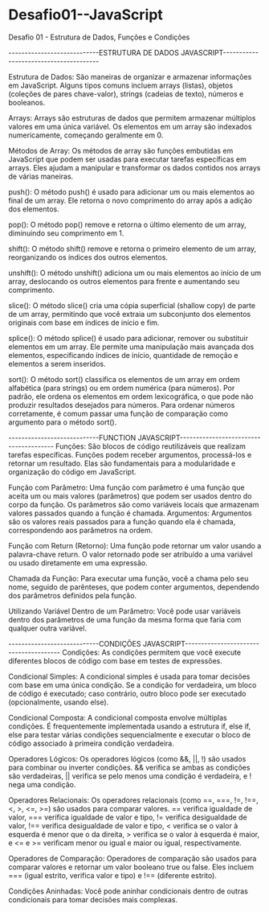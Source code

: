 # Desafio01--JavaScript
Desafio 01 - Estrutura de Dados, Funções e Condições

----------------------------ESTRUTURA DE DADOS JAVASCRIPT---------------------------------------

Estrutura de Dados:
São maneiras de organizar e armazenar informações em JavaScript. 
Alguns tipos comuns incluem arrays (listas), objetos (coleções de pares chave-valor),
strings (cadeias de texto), números e booleanos.

Arrays:
Arrays são estruturas de dados que permitem armazenar múltiplos valores em uma única variável.
Os elementos em um array são indexados numericamente, começando geralmente em 0.

Métodos de Array:
Os métodos de array são funções embutidas em JavaScript que podem ser usadas para executar tarefas
específicas em arrays. Eles ajudam a manipular e transformar os dados contidos nos arrays de várias
maneiras.

push():
O método push() é usado para adicionar um ou mais elementos ao final de um array. Ele retorna o novo
comprimento do array após a adição dos elementos.

pop():
O método pop() remove e retorna o último elemento de um array, diminuindo seu comprimento em 1.

shift():
O método shift() remove e retorna o primeiro elemento de um array, reorganizando os índices dos
outros elementos.

unshift():
O método unshift() adiciona um ou mais elementos ao início de um array, deslocando os outros 
elementos para frente e aumentando seu comprimento.

slice():
O método slice() cria uma cópia superficial (shallow copy) de parte de um array, permitindo que
você extraia um subconjunto dos elementos originais com base em índices de início e fim.

splice():
O método splice() é usado para adicionar, remover ou substituir elementos em um array. Ele permite
uma manipulação mais avançada dos elementos, especificando índices de início, quantidade de remoção 
e elementos a serem inseridos.

sort():
O método sort() classifica os elementos de um array em ordem alfabética (para strings) ou em ordem 
numérica (para números). Por padrão, ele ordena os elementos em ordem lexicográfica, o que pode não
produzir resultados desejados para números. Para ordenar números corretamente, é comum passar uma 
função de comparação como argumento para o método sort().

----------------------------FUNCTION JAVASCRIPT---------------------------------------
Funções: 
São blocos de código reutilizáveis que realizam tarefas específicas. Funções podem
receber argumentos, processá-los e retornar um resultado. Elas são fundamentais para
a modularidade e organização do código em JavaScript.

Função com Parâmetro:
Uma função com parâmetro é uma função que aceita um ou mais valores (parâmetros) que podem ser usados dentro do
corpo da função. Os parâmetros são como variáveis locais que armazenam valores passados quando a função é chamada.
Argumentos:
Argumentos são os valores reais passados para a função quando ela é chamada, correspondendo aos parâmetros na ordem.

Função com Return (Retorno):
Uma função pode retornar um valor usando a palavra-chave return. O valor retornado pode ser atribuído a uma variável
ou usado diretamente em uma expressão. 

Chamada da Função:
Para executar uma função, você a chama pelo seu nome, seguido de parênteses, que podem conter argumentos, dependendo
dos parâmetros definidos pela função.

Utilizando Variável Dentro de um Parâmetro:
Você pode usar variáveis dentro dos parâmetros de uma função da mesma forma que faria com qualquer outra variável.


----------------------------CONDIÇÕES JAVASCRIPT---------------------------------------
Condições: 
As condições permitem que você execute diferentes blocos de código com base em testes de expressões.

Condicional Simples:
A condicional simples é usada para tomar decisões com base em uma única condição. Se a condição for verdadeira, 
um bloco de código é executado; caso contrário, outro bloco pode ser executado (opcionalmente, usando else).

Condicional Composta:
A condicional composta envolve múltiplas condições. É frequentemente implementada usando a estrutura if, else if, 
else para testar várias condições sequencialmente e executar o bloco de código associado à primeira condição 
verdadeira.

Operadores Lógicos:
Os operadores lógicos (como &&, ||, !) são usados para combinar ou inverter condições. && verifica se ambas as 
condições são verdadeiras, || verifica se pelo menos uma condição é verdadeira, e ! nega uma condição.

Operadores Relacionais:
Os operadores relacionais (como ==, ===, !=, !==, <, >, <=, >=) são usados para comparar valores. == verifica 
igualdade de valor, === verifica igualdade de valor e tipo, != verifica desigualdade de valor, !== verifica 
desigualdade de valor e tipo, < verifica se o valor à esquerda é menor que o da direita, > verifica se o valor
à esquerda é maior, e <= e >= verificam menor ou igual e maior ou igual, respectivamente.

Operadores de Comparação:
Operadores de comparação são usados para comparar valores e retornar um valor booleano true ou false. 
Eles incluem === (igual estrito, verifica valor e tipo) e !== (diferente estrito).

Condições Aninhadas:
Você pode aninhar condicionais dentro de outras condicionais para tomar decisões mais complexas.




